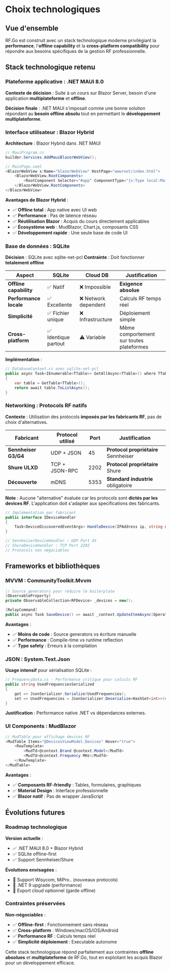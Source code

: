 # Choix technologiques

## Vue d'ensemble

RF.Go est construit avec un stack technologique moderne privilégiant la **performance**, l'**offline capability** et la **cross-platform compatibility** pour répondre aux besoins spécifiques de la gestion RF professionnelle.

## Stack technologique retenu

### Plateforme applicative : .NET MAUI 8.0

**Contexte de décision** : Suite à un cours sur Blazor Server, besoin d'une application **multiplateforme** et **offline**.

**Décision finale** : .NET MAUI s'imposait comme une bonne solution répondant au **besoin offline absolu** tout en permettant le **développement multiplateforme**.

### Interface utilisateur : Blazor Hybrid

**Architecture** : Blazor Hybrid dans .NET MAUI

```csharp
// MauiProgram.cs
builder.Services.AddMauiBlazorWebView();

// MainPage.xaml
<BlazorWebView x:Name="blazorWebView" HostPage="wwwroot/index.html">
    <BlazorWebView.RootComponents>
        <RootComponent Selector="#app" ComponentType="{x:Type local:Main}" />
    </BlazorWebView.RootComponents>
</BlazorWebView>
```

**Avantages de Blazor Hybrid** :

- ✅ **Offline total** : App native avec UI web
- ✅ **Performance** : Pas de latence réseau
- ✅ **Réutilisation Blazor** : Acquis du cours directement applicables
- ✅ **Écosystème web** : MudBlazor, Chart.js, composants CSS
- ✅ **Développement rapide** : Une seule base de code UI

### Base de données : SQLite

**Décision** : SQLite avec sqlite-net-pcl
**Contrainte** : Doit fonctionner **totalement offline**

| Aspect | SQLite | Cloud DB | Justification |
|--------|--------|----------|---------------|
| **Offline capability** | ✅ Natif | ❌ Impossible | **Exigence absolue** |
| **Performance locale** | ✅ Excellente | ❌ Network dependent | Calculs RF temps réel |
| **Simplicité** | ✅ Fichier unique | ❌ Infrastructure | Déploiement simple |
| **Cross-platform** | ✅ Identique partout | ⚠️ Variable | Même comportement sur toutes plateformes |

**Implémentation** :

```csharp
// DatabaseContext.cs avec sqlite-net-pcl
public async Task<IEnumerable<TTable>> GetAllAsync<TTable>() where TTable : class, new()
{
    var table = GetTable<TTable>();
    return await table.ToListAsync();
}
```

### Networking : Protocols RF natifs

**Contexte** : Utilisation des protocols **imposés par les fabricants RF**, pas de choix d'alternatives.

| Fabricant | Protocol utilisé | Port | Justification |
|-----------|------------------|------|---------------|
| **Sennheiser G3/G4** | UDP + JSON | 45 | **Protocol propriétaire** Sennheiser |
| **Shure ULXD** | TCP + JSON-RPC | 2202 | **Protocol propriétaire** Shure |
| **Découverte** | mDNS | 5353 | **Standard industrie** obligatoire |

**Note** : Aucune "alternative" évaluée car les protocols sont **dictés par les devices RF**. L'application doit s'adapter aux specifications des fabricants.

```csharp
// Implémentation par fabricant
public interface IDeviceHandler
{
    Task<DeviceDiscoveredEventArgs> HandleDevice(IPAddress ip, string deviceName);
}

// SennheiserDeviceHandler : UDP Port 45
// ShureDeviceHandler : TCP Port 2202  
// Protocols non négociables
```

## Frameworks et bibliothèques

### MVVM : CommunityToolkit.Mvvm

```csharp
// Source generators pour réduire le boilerplate
[ObservableProperty]
private ObservableCollection<RFDevice> _devices = new();

[RelayCommand]
public async Task SaveDevice() => await _context.UpdateItemAsync(OperatingDevice);
```

**Avantages** :

- ✅ **Moins de code** : Source generators vs écriture manuelle
- ✅ **Performance** : Compile-time vs runtime reflection
- ✅ **Type safety** : Erreurs à la compilation

### JSON : System.Text.Json

**Usage intensif** pour sérialisation SQLite :

```csharp
// FrequencyData.cs - Performance critique pour calculs RF
public string UsedFrequenciesSerialized
{
    get => JsonSerializer.Serialize(UsedFrequencies);
    set => UsedFrequencies = JsonSerializer.Deserialize<HashSet<int>>(value);
}
```

**Justification** : Performance native .NET vs dépendances externes.

### UI Components : MudBlazor

```csharp
// MudTable pour affichage devices RF
<MudTable Items="@DevicesViewModel.Devices" Hover="true">
    <RowTemplate>
        <MudTd>@context.Brand @context.Model</MudTd>
        <MudTd>@context.Frequency MHz</MudTd>
    </RowTemplate>
</MudTable>
```

**Avantages** :

- ✅ **Composants RF-friendly** : Tables, formulaires, graphiques
- ✅ **Material Design** : Interface professionnelle
- ✅ **Blazor natif** : Pas de wrapper JavaScript

## Évolutions futures

### Roadmap technologique

**Version actuelle** :

- ✅ .NET MAUI 8.0 + Blazor Hybrid
- ✅ SQLite offline-first
- ✅ Support Sennheiser/Shure

**Évolutions envisagées** :

- 🔄 Support Wisycom, MiPro.. (nouveaux protocols)
- 🔄 .NET 9 upgrade (performance)
- 🔄 Export cloud optionnel (garde offline)

### Contraintes préservées

**Non-négociables** :

- ✅ **Offline-first** : Fonctionnement sans réseau
- ✅ **Cross-platform** : Windows/macOS/iOS/Android
- ✅ **Performance RF** : Calculs temps réel
- ✅ **Simplicité déploiement** : Executable autonome

Cette stack technologique répond parfaitement aux contraintes **offline absolues** et **multiplateforme** de RF.Go, tout en exploitant les acquis Blazor pour un développement efficace.
